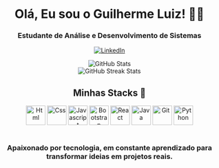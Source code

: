 <h1 align="center"> Olá, Eu sou o Guilherme Luiz! 👨‍💻</h1>
<h3 align="center">Estudante de Análise e Desenvolvimento de Sistemas</h3>
<div align="center">

[![LinkedIn](https://img.shields.io/badge/LinkedIn-0077B5?style=for-the-badge&logo=linkedin&logoColor=white)](https://www.linkedin.com/in/Guiilherme-Luiz)

<img src="https://github-readme-stats.vercel.app/api?username=GuiLuiz06&theme=dark&show_icons=true" alt="GitHub Stats"/><br>
<img src="https://github-readme-streak-stats.herokuapp.com/?user=GuiLuiz06&theme=dark&hide_border=false" alt="GitHub Streak Stats"/>
</div>


<div align="center" style="display: inline_block">
     <h2 align="center">Minhas Stacks 🚀</h2>
     <img height="45" src="https://cdn.jsdelivr.net/gh/devicons/devicon@latest/icons/html5/html5-original.svg" alt="Html" />
     <img height="45" src="https://cdn.jsdelivr.net/gh/devicons/devicon@latest/icons/css3/css3-original.svg" alt="Css" />
     <img height="45" src="https://cdn.jsdelivr.net/gh/devicons/devicon@latest/icons/javascript/javascript-original.svg" alt="Javascript" /> 
     <img height="45" src="https://cdn.jsdelivr.net/gh/devicons/devicon@latest/icons/bootstrap/bootstrap-original.svg" alt="Bootstrap"/>
     <img height="45" src="https://cdn.jsdelivr.net/gh/devicons/devicon@latest/icons/react/react-original.svg" alt="React"/>
     <img height="45" src="https://cdn.jsdelivr.net/gh/devicons/devicon@latest/icons/java/java-original.svg" alt="Java" />
     <img height="45" src="https://cdn.jsdelivr.net/gh/devicons/devicon@latest/icons/git/git-original.svg" alt="Git"/>
     <img height="45" src="https://cdn.jsdelivr.net/gh/devicons/devicon@latest/icons/python/python-original.svg" alt="Python" />
     
</div><br/>

<h3 align="center">Apaixonado por tecnologia, em constante aprendizado para transformar ideias em projetos reais.</h3>



